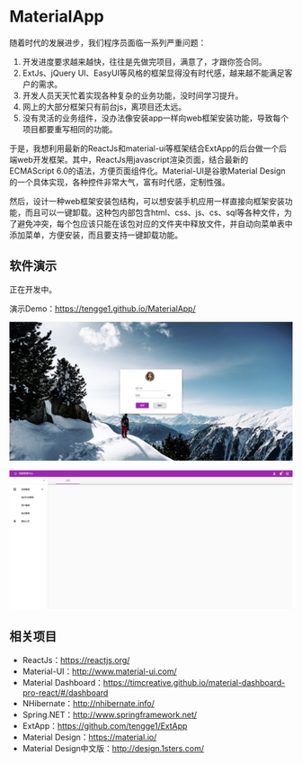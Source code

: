 # MaterialApp

随着时代的发展进步，我们程序员面临一系列严重问题：

1. 开发进度要求越来越快，往往是先做完项目，满意了，才跟你签合同。  
2. ExtJs、jQuery UI、EasyUI等风格的框架显得没有时代感，越来越不能满足客户的需求。  
3. 开发人员天天忙着实现各种复杂的业务功能，没时间学习提升。  
4. 网上的大部分框架只有前台js，离项目还太远。  
5. 没有灵活的业务组件，没办法像安装app一样向web框架安装功能，导致每个项目都要重写相同的功能。

于是，我想利用最新的ReactJs和material-ui等框架结合ExtApp的后台做一个后端web开发框架。其中，ReactJs用javascript渲染页面，结合最新的ECMAScript 6.0的语法，方便页面组件化。Material-UI是谷歌Material Design的一个具体实现，各种控件非常大气，富有时代感，定制性强。

然后，设计一种web框架安装包结构，可以想安装手机应用一样直接向框架安装功能，而且可以一键卸载。这种包内部包含html、css、js、cs、sql等各种文件，为了避免冲突，每个包应该只能在该包对应的文件夹中释放文件，并自动向菜单表中添加菜单，方便安装，而且要支持一键卸载功能。

## 软件演示

正在开发中。

演示Demo：https://tengge1.github.io/MaterialApp/

![image](https://github.com/tengge1/MaterialApp/blob/master/image/login-page.png)

![image](https://github.com/tengge1/MaterialApp/blob/master/image/main-page.png)

## 相关项目

* ReactJs：https://reactjs.org/
* Material-UI：http://www.material-ui.com/
* Material Dashboard：https://timcreative.github.io/material-dashboard-pro-react/#/dashboard
* NHibernate：http://nhibernate.info/
* Spring.NET：http://www.springframework.net/
* ExtApp：https://github.com/tengge1/ExtApp
* Material Design：https://material.io/
* Material Design中文版：http://design.1sters.com/
